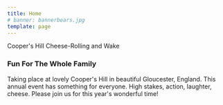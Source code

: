 ```yaml
---
title: Home
# banner: bannerbears.jpg
template: page
---
```


<div id = "hero">

Cooper's Hill Cheese-Rolling and Wake

</div>

### Fun For The Whole Family

Taking place at lovely Cooper's Hill in beautiful Gloucester, England. This annual event has something for everyone. High stakes, action, laughter, cheese. Please join us for this year's wonderful time!